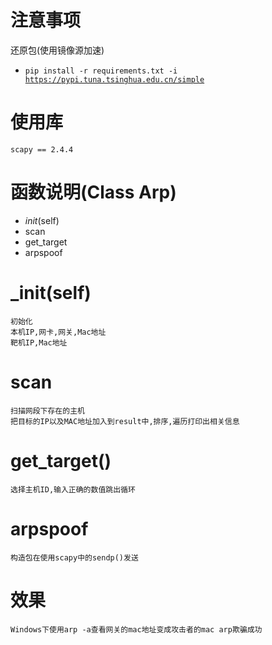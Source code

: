 
# 注意事项
还原包(使用镜像源加速)
* <code>pip install -r requirements.txt -i https://pypi.tuna.tsinghua.edu.cn/simple</code>

# 使用库
    scapy == 2.4.4
# **函数说明(Class Arp)**
- _init_(self)
- scan
- get_target
- arpspoof


# _init(self)
    初始化
    本机IP,网卡,网关,Mac地址
    靶机IP,Mac地址

# scan
    扫描网段下存在的主机
    把目标的IP以及MAC地址加入到result中,排序,遍历打印出相关信息

# get_target()
    选择主机ID,输入正确的数值跳出循环

# arpspoof
    构造包在使用scapy中的sendp()发送

# **效果**
    Windows下使用arp -a查看网关的mac地址变成攻击者的mac arp欺骗成功